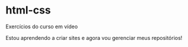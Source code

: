 # html-css
Exercícios do curso em vídeo

Estou aprendendo a criar sites e agora vou gerenciar meus repositórios!